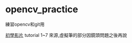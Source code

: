 # opencv_practice

練習opencv和git用

[初學影片](https://www.youtube.com/watch?v=xjrykYpaBBM&ab_channel=GrandmaCan-%E6%88%91%E9%98%BF%E5%AC%A4%E9%83%BD%E6%9C%83)
tutorial 1~7 來源,虛擬筆的部分因鏡頭問題之後再說

